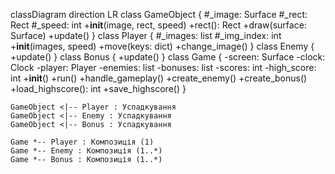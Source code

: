 classDiagram
    direction LR
    class GameObject {
        #_image: Surface
        #_rect: Rect
        #_speed: int
        +__init__(image, rect, speed)
        +rect(): Rect
        +draw(surface: Surface)
        +update()
    }
    class Player {
        #_images: list<Surface>
        #_img_index: int
        +__init__(images, speed)
        +move(keys: dict)
        +change_image()
    }
    class Enemy {
        +update()
    }
    class Bonus {
        +update()
    }
    class Game {
        -screen: Surface
        -clock: Clock
        -player: Player
        -enemies: list<Enemy>
        -bonuses: list<Bonus>
        -scores: int
        -high_score: int
        +__init__()
        +run()
        +handle_gameplay()
        +create_enemy()
        +create_bonus()
        +load_highscore(): int
        +save_highscore()
    }

    GameObject <|-- Player : Успадкування
    GameObject <|-- Enemy : Успадкування
    GameObject <|-- Bonus : Успадкування

    Game *-- Player : Композиція (1)
    Game *-- Enemy : Композиція (1..*)
    Game *-- Bonus : Композиція (1..*)
